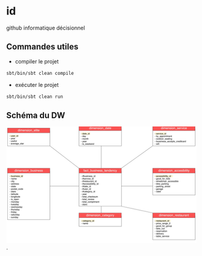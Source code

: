 # id
github informatique décisionnel


## Commandes utiles 

- compiler le projet

```sh
sbt/bin/sbt clean compile
```

- exécuter le projet 
```sh
sbt/bin/sbt clean run
```

## Schéma du DW
![schéma DW](schema.png).

